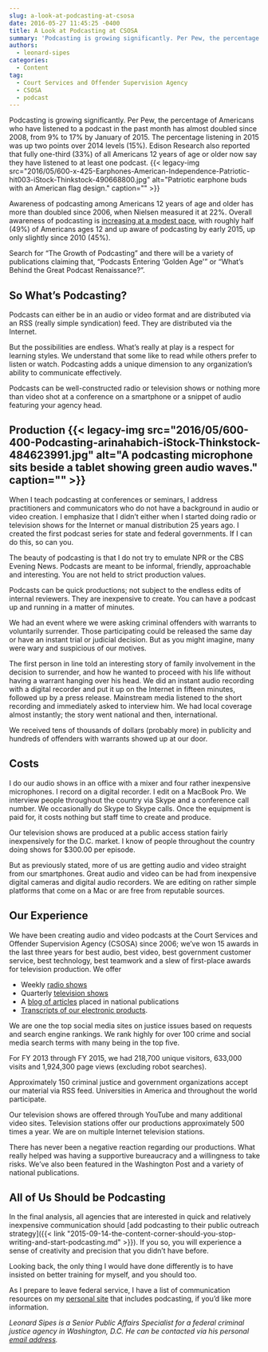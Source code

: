 ```yaml
---
slug: a-look-at-podcasting-at-csosa
date: 2016-05-27 11:45:25 -0400
title: A Look at Podcasting at CSOSA
summary: 'Podcasting is growing significantly. Per Pew, the percentage of Americans who have listened to a podcast in the past month has almost doubled since 2008, from 9% to 17% by January of 2015. The percentage listening in 2015 was up two points over 2014 levels (15%). Edison Research also reported that fully one-third (33%) of'
authors:
  - leonard-sipes
categories:
  - Content
tag:
  - Court Services and Offender Supervision Agency
  - CSOSA
  - podcast
---
```


Podcasting is growing significantly. Per Pew, the percentage of Americans who have listened to a podcast in the past month has almost doubled since 2008, from 9% to 17% by January of 2015. The percentage listening in 2015 was up two points over 2014 levels (15%). Edison Research also reported that fully one-third (33%) of all Americans 12 years of age or older now say they have listened to at least one podcast. {{< legacy-img src="2016/05/600-x-425-Earphones-American-Independence-Patriotic-hit003-iStock-Thinkstock-490668800.jpg" alt="Patriotic earphone buds with an American flag design." caption="" >}} 

Awareness of podcasting among Americans 12 years of age and older has more than doubled since 2006, when Nielsen measured it at 22%. Overall awareness of podcasting is [increasing at a modest pace](http://www.journalism.org/2015/04/29/podcasting-fact-sheet/), with roughly half (49%) of Americans ages 12 and up aware of podcasting by early 2015, up only slightly since 2010 (45%).

Search for “The Growth of Podcasting” and there will be a variety of publications claiming that, &#8220;Podcasts Entering &#8216;Golden Age'&#8221; or &#8220;What&#8217;s Behind the Great Podcast Renaissance?&#8221;.

## So What’s Podcasting?

Podcasts can either be in an audio or video format and are distributed via an RSS (really simple syndication) feed. They are distributed via the Internet.

But the possibilities are endless. What’s really at play is a respect for learning styles. We understand that some like to read while others prefer to listen or watch. Podcasting adds a unique dimension to any organization’s ability to communicate effectively.

Podcasts can be well-constructed radio or television shows or nothing more than video shot at a conference on a smartphone or a snippet of audio featuring your agency head.

## Production {{< legacy-img src="2016/05/600-400-Podcasting-arinahabich-iStock-Thinkstock-484623991.jpg" alt="A podcasting microphone sits beside a tablet showing green audio waves." caption="" >}} 

When I teach podcasting at conferences or seminars, I address practitioners and communicators who do not have a background in audio or video creation. I emphasize that I didn’t either when I started doing radio or television shows for the Internet or manual distribution 25 years ago. I created the first podcast series for state and federal governments. If I can do this, so can you.

The beauty of podcasting is that I do not try to emulate NPR or the CBS Evening News. Podcasts are meant to be informal, friendly, approachable and interesting. You are not held to strict production values.

Podcasts can be quick productions; not subject to the endless edits of internal reviewers. They are inexpensive to create. You can have a podcast up and running in a matter of minutes.

We had an event where we were asking criminal offenders with warrants to voluntarily surrender. Those participating could be released the same day or have an instant trial or judicial decision. But as you might imagine, many were wary and suspicious of our motives.

The first person in line told an interesting story of family involvement in the decision to surrender, and how he wanted to proceed with his life without having a warrant hanging over his head. We did an instant audio recording with a digital recorder and put it up on the Internet in fifteen minutes, followed up by a press release. Mainstream media listened to the short recording and immediately asked to interview him. We had local coverage almost instantly; the story went national and then, international.

We received tens of thousands of dollars (probably more) in publicity and hundreds of offenders with warrants showed up at our door.

## Costs

I do our audio shows in an office with a mixer and four rather inexpensive microphones. I record on a digital recorder. I edit on a MacBook Pro. We interview people throughout the country via Skype and a conference call number. We occasionally do Skype to Skype calls. Once the equipment is paid for, it costs nothing but staff time to create and produce.

Our television shows are produced at a public access station fairly inexpensively for the D.C. market. I know of people throughout the country doing shows for $300.00 per episode.

But as previously stated, more of us are getting audio and video straight from our smartphones. Great audio and video can be had from inexpensive digital cameras and digital audio recorders. We are editing on rather simple platforms that come on a Mac or are free from reputable sources.

## Our Experience

We have been creating audio and video podcasts at the Court Services and Offender Supervision Agency (CSOSA) since 2006; we’ve won 15 awards in the last three years for best audio, best video, best government customer service, best technology, best teamwork and a slew of first-place awards for television production. We offer

  * Weekly [radio shows](http://media.csosa.gov/podcast/audio/)
  * Quarterly [television shows](http://media.csosa.gov/podcast/video/)
  * A [blog of articles](http://media.csosa.gov/blog/) placed in national publications
  * [Transcripts of our electronic products](http://media.csosa.gov/podcast/transcripts/).

We are one the top social media sites on justice issues based on requests and search engine rankings. We rank highly for over 100 crime and social media search terms with many being in the top five.

For FY 2013 through FY 2015, we had 218,700 unique visitors, 633,000 visits and 1,924,300 page views (excluding robot searches).

Approximately 150 criminal justice and government organizations accept our material via RSS feed. Universities in America and throughout the world participate.

Our television shows are offered through YouTube and many additional video sites. Television stations offer our productions approximately 500 times a year. We are on multiple Internet television stations.

There has never been a negative reaction regarding our productions. What really helped was having a supportive bureaucracy and a willingness to take risks. We’ve also been featured in the Washington Post and a variety of national publications.

## All of Us Should be Podcasting

In the final analysis, all agencies that are interested in quick and relatively inexpensive communication should [add podcasting to their public outreach strategy]({{< link "2015-09-14-the-content-corner-should-you-stop-writing-and-start-podcasting.md" >}}). If you so, you will experience a sense of creativity and precision that you didn’t have before.

Looking back, the only thing I would have done differently is to have insisted on better training for myself, and you should too.

As I prepare to leave federal service, I have a list of communication resources on my [personal site](http://leonardsipes.com) that includes podcasting, if you&#8217;d like more information.

_Leonard Sipes is a Senior Public Affairs Specialist for a federal criminal justice agency in Washington, D.C. He can be contacted via his personal [email address](mailto:leonardsipes@gmail.com)._